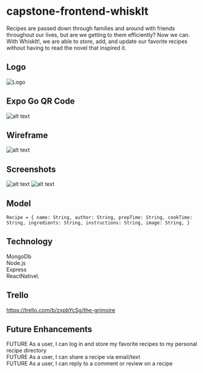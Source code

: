 # capstone-frontend-whiskIt

Recipes are passed down through families and around with friends throughout our lives, but are we getting to them efficiently? Now we can. With WhiskIt!, we are able to store, add, and update our favorite recipes without having to read the novel that inspired it. 


## Logo

![Logo](assets/Logo2.png)

## Expo Go QR Code

![alt text](assets/QR-expo.png)


## Wireframe

![alt text](assets/WireFrame1.png)

## Screenshots

![alt text](assets/ScreenShot1.PNG)   ![alt text](assets/ScreenShot2.PNG)

## Model
`Recipe = {
    name: String,
    author: String,
    prepTime: String,
    cookTime: String,
    ingredients: String,
    instructions: String,
    image: String,
}`

## Technology
MongoDb\
Node.js\
Express\
ReactNative\

## Trello
https://trello.com/b/zxpbYcSg/the-grimoire


## Future Enhancements
FUTURE As a user, I can log in and store my favorite recipes to my personal recipe directory\
FUTURE As a user, I can share a recipe via email/text \
FUTURE As a user, I can reply to a comment or review on a recipe
